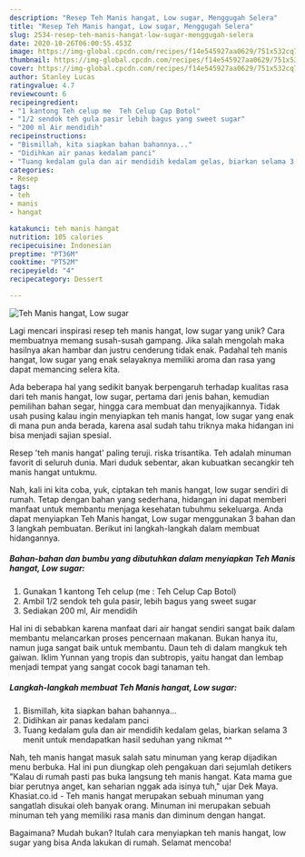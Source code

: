 ```yaml
---
description: "Resep Teh Manis hangat, Low sugar, Menggugah Selera"
title: "Resep Teh Manis hangat, Low sugar, Menggugah Selera"
slug: 2534-resep-teh-manis-hangat-low-sugar-menggugah-selera
date: 2020-10-26T06:00:55.453Z
image: https://img-global.cpcdn.com/recipes/f14e545927aa0629/751x532cq70/teh-manis-hangat-low-sugar-foto-resep-utama.jpg
thumbnail: https://img-global.cpcdn.com/recipes/f14e545927aa0629/751x532cq70/teh-manis-hangat-low-sugar-foto-resep-utama.jpg
cover: https://img-global.cpcdn.com/recipes/f14e545927aa0629/751x532cq70/teh-manis-hangat-low-sugar-foto-resep-utama.jpg
author: Stanley Lucas
ratingvalue: 4.7
reviewcount: 6
recipeingredient:
- "1 kantong Teh celup me  Teh Celup Cap Botol"
- "1/2 sendok teh gula pasir lebih bagus yang sweet sugar"
- "200 ml Air mendidih"
recipeinstructions:
- "Bismillah, kita siapkan bahan bahannya..."
- "Didihkan air panas kedalam panci"
- "Tuang kedalam gula dan air mendidih kedalam gelas, biarkan selama 3 menit untuk mendapatkan hasil seduhan yang nikmat ^^"
categories:
- Resep
tags:
- teh
- manis
- hangat

katakunci: teh manis hangat 
nutrition: 105 calories
recipecuisine: Indonesian
preptime: "PT36M"
cooktime: "PT52M"
recipeyield: "4"
recipecategory: Dessert

---
```



![Teh Manis hangat, Low sugar](https://img-global.cpcdn.com/recipes/f14e545927aa0629/751x532cq70/teh-manis-hangat-low-sugar-foto-resep-utama.jpg)

Lagi mencari inspirasi resep teh manis hangat, low sugar yang unik? Cara membuatnya memang susah-susah gampang. Jika salah mengolah maka hasilnya akan hambar dan justru cenderung tidak enak. Padahal teh manis hangat, low sugar yang enak selayaknya memiliki aroma dan rasa yang dapat memancing selera kita.

Ada beberapa hal yang sedikit banyak berpengaruh terhadap kualitas rasa dari teh manis hangat, low sugar, pertama dari jenis bahan, kemudian pemilihan bahan segar, hingga cara membuat dan menyajikannya. Tidak usah pusing kalau ingin menyiapkan teh manis hangat, low sugar yang enak di mana pun anda berada, karena asal sudah tahu triknya maka hidangan ini bisa menjadi sajian spesial.

Resep &#39;teh manis hangat&#39; paling teruji. riska trisantika. Teh adalah minuman favorit di seluruh dunia. Mari duduk sebentar, akan kubuatkan secangkir teh manis hangat untukmu.


Nah, kali ini kita coba, yuk, ciptakan teh manis hangat, low sugar sendiri di rumah. Tetap dengan bahan yang sederhana, hidangan ini dapat memberi manfaat untuk membantu menjaga kesehatan tubuhmu sekeluarga. Anda dapat menyiapkan Teh Manis hangat, Low sugar menggunakan 3 bahan dan 3 langkah pembuatan. Berikut ini langkah-langkah dalam membuat hidangannya.

<!--inarticleads1-->

##### Bahan-bahan dan bumbu yang dibutuhkan dalam menyiapkan Teh Manis hangat, Low sugar:

1. Gunakan 1 kantong Teh celup (me : Teh Celup Cap Botol)
1. Ambil 1/2 sendok teh gula pasir, lebih bagus yang sweet sugar
1. Sediakan 200 ml, Air mendidih


Hal ini di sebabkan karena manfaat dari air hangat sendiri sangat baik dalam membantu melancarkan proses pencernaan makanan. Bukan hanya itu, namun juga sangat baik untuk membantu. Daun teh di dalam mangkuk teh gaiwan. Iklim Yunnan yang tropis dan subtropis, yaitu hangat dan lembap menjadi tempat yang sangat cocok bagi tanaman teh. 

<!--inarticleads2-->

##### Langkah-langkah membuat Teh Manis hangat, Low sugar:

1. Bismillah, kita siapkan bahan bahannya...
1. Didihkan air panas kedalam panci
1. Tuang kedalam gula dan air mendidih kedalam gelas, biarkan selama 3 menit untuk mendapatkan hasil seduhan yang nikmat ^^


Nah, teh manis hangat masuk salah satu minuman yang kerap dijadikan menu berbuka. Hal ini pun diungkap oleh pengakuan dari sejumlah detikers &#34;Kalau di rumah pasti pas buka langsung teh manis hangat. Kata mama gue biar perutnya anget, kan seharian nggak ada isinya tuh,&#34; ujar Dek Maya. Khasiat.co.id - Teh manis hangat merupakan sebuah minuman yang sangatlah disukai oleh banyak orang. Minuman ini merupakan sebuah minuman teh yang memiliki rasa manis dan diminum dengan hangat. 

Bagaimana? Mudah bukan? Itulah cara menyiapkan teh manis hangat, low sugar yang bisa Anda lakukan di rumah. Selamat mencoba!
